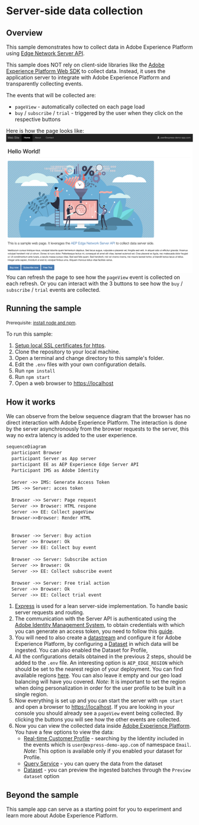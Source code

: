 # Server-side data collection

## Overview

This sample demonstrates how to collect data in Adobe Experience Platform using [Edge Network Server API](https://experienceleague.adobe.com/en/docs/experience-platform/edge-network-server-api/overview).

This sample does NOT rely on client-side libraries like the [Adobe Experience Platform Web SDK](https://experienceleague.adobe.com/docs/experience-platform/edge/home.html) to collect data. 
Instead, it uses the application server to integrate with Adobe Experience Platform and transparently collecting events.

The events that will be collected are:
* `pageView` - automatically collected on each page load
* `buy` / `subscribe` / `trial` - triggered by the user when they click on the respective buttons


Here is how the page looks like:
<img src="../../.assets/data-collection-server-side.png" alt="drawing"/> 
You can refresh the page to see how the `pageView` event is collected on each refresh. 
Or you can interact with the 3 buttons to see how the `buy` / `subscribe` / `trial` events are collected.

## Running the sample

<small>Prerequisite: [install node and npm](https://docs.npmjs.com/downloading-and-installing-node-js-and-npm).</small>

To run this sample:

1. [Setup local SSL certificates for https](../../LocalSSLCertificateSetup.md).
1. Clone the repository to your local machine.
1. Open a terminal and change directory to this sample's folder.
1. Edit the `.env` files with your own configuration details.
1. Run `npm install`
1. Run `npm start`
1. Open a web browser to [https://localhost](https://localhost)

## How it works

We can observe from the below sequence diagram that the browser has no direct interaction with Adobe Experience Platform.
The interaction is done by the server asynchronously from the browser requests to the server, this way no extra latency is added to the user experience.

```mermaid
sequenceDiagram
  participant Browser
  participant Server as App server
  participant EE as AEP Experience Edge Server API
  Participant IMS as Adobe Identity
  
  Server ->> IMS: Generate Access Token
  IMS ->> Server: acces token
  
  Browser ->> Server: Page request
  Server ->> Browser: HTML respone
  Server ->> EE: Collect pageView
  Browser->>Browser: Render HTML
  
  
  Browser ->> Server: Buy action
  Server ->> Browser: Ok
  Server ->> EE: Collect buy event
  
  Browser ->> Server: Subscribe action
  Server ->> Browser: Ok
  Server ->> EE: Collect subscribe event
  
  Browser ->> Server: Free trial action
  Server ->> Browser: Ok
  Server ->> EE: Collect trial event
```

1. [Express](https://expressjs.com/) is used for a lean server-side implementation. To handle basic server requests and routing.
1. The communication with the Server API is authenticated using the [Adobe Identity Management System](https://helpx.adobe.com/enterprise/using/identity.html),
to obtain credentials with which you can generate an access token, you need to follow this [guide](https://experienceleague.adobe.com/en/docs/experience-platform/edge-network-server-api/authentication).
1. You will need to also create a [datastream](https://experienceleague.adobe.com/en/docs/experience-platform/datastreams/configure#aep) and configure it for Adobe Experience Platform, 
by configuring a [Dataset](https://experienceleague.adobe.com/en/docs/experience-platform/catalog/datasets/overview) in which data will be ingested. You can also enabled the Dataset for Profile,
1. All the configurations details obtained in the previous 2 steps, should be added to the `.env` file. An interesting option is `AEP_EDGE_REGION` which should be set to the nearest region  of your deployment. 
You can find available regions [here](https://experienceleague.adobe.com/en/docs/experience-platform/edge-network-server-api/location-hints#location-hints-usage). You can also leave it empty and our geo load balancing will have you covered. 
_Note_: It is important to set the region when doing personalization in order for the user profile to be built in a single region.
1. Now everything is set up and you can start the server with `npm start` and open a browser to [https://localhost](https://localhost). 
If you are looking in your console you should already see a `pageView` event being collected. By clicking the buttons you will see how the other events are collected.
1. Now you can view the collected data inside [Adobe Experience Platform](https://experience.adobe.com/platform). You have a few options to view the data:
   * [Real-time Customer Profile](https://experience.adobe.com/platform/profile/browse) - searching by the Identity included in the events which is `user@express-demo-app.com` of namespace `Email`. _Note_: This option is available only if you enabled your dataset for Profile.
   * [Query Service](https://experience.adobe.com/platform/query/edit) - you can query the data from the dataset
   * [Dataset](https://experience.adobe.com/platform/dataset/browse) - you can preview the ingested batches through the `Preview dataset` option 

## Beyond the sample

This sample app can serve as a starting point for you to experiment and learn more about Adobe Experience Platform.
